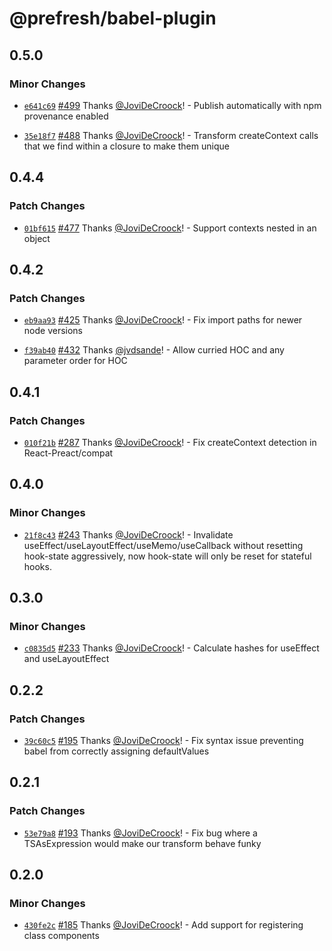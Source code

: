 # @prefresh/babel-plugin

## 0.5.0

### Minor Changes

- [`e641c69`](https://github.com/preactjs/prefresh/commit/e641c69c610c3adeeb5dcb9e912d030a6fbb5229) [#499](https://github.com/preactjs/prefresh/pull/499) Thanks [@JoviDeCroock](https://github.com/JoviDeCroock)! - Publish automatically with npm provenance enabled

* [`35e18f7`](https://github.com/preactjs/prefresh/commit/35e18f719cf17415e33cd2ac0ed83031b1f62b44) [#488](https://github.com/preactjs/prefresh/pull/488) Thanks [@JoviDeCroock](https://github.com/JoviDeCroock)! - Transform createContext calls that we find within a closure to make them unique

## 0.4.4

### Patch Changes

- [`01bf615`](https://github.com/preactjs/prefresh/commit/01bf615f99f8615d892883c6e47d4f0c94822e89) [#477](https://github.com/preactjs/prefresh/pull/477) Thanks [@JoviDeCroock](https://github.com/JoviDeCroock)! - Support contexts nested in an object

## 0.4.2

### Patch Changes

- [`eb9aa93`](https://github.com/preactjs/prefresh/commit/eb9aa932fc2a01fed3ecb662e195422986529419) [#425](https://github.com/preactjs/prefresh/pull/425) Thanks [@JoviDeCroock](https://github.com/JoviDeCroock)! - Fix import paths for newer node versions

* [`f39ab40`](https://github.com/preactjs/prefresh/commit/f39ab409a46a7a06f8e892920e407be728fcefa1) [#432](https://github.com/preactjs/prefresh/pull/432) Thanks [@jvdsande](https://github.com/jvdsande)! - Allow curried HOC and any parameter order for HOC

## 0.4.1

### Patch Changes

- [`010f21b`](https://github.com/preactjs/prefresh/commit/010f21b947d0cdee59fac6af6a17d10cb6a696b5) [#287](https://github.com/preactjs/prefresh/pull/287) Thanks [@JoviDeCroock](https://github.com/JoviDeCroock)! - Fix createContext detection in React-Preact/compat

## 0.4.0

### Minor Changes

- [`21f8c43`](https://github.com/preactjs/prefresh/commit/21f8c4330a29edcb5d4493cda5465e6556a5f92c) [#243](https://github.com/preactjs/prefresh/pull/243) Thanks [@JoviDeCroock](https://github.com/JoviDeCroock)! - Invalidate useEffect/useLayoutEffect/useMemo/useCallback without resetting hook-state aggressively, now hook-state will only be reset for stateful hooks.

## 0.3.0

### Minor Changes

- [`c0835d5`](https://github.com/preactjs/prefresh/commit/c0835d5c5820809563ec768296a610b45d7dc0c0) [#233](https://github.com/preactjs/prefresh/pull/233) Thanks [@JoviDeCroock](https://github.com/JoviDeCroock)! - Calculate hashes for useEffect and useLayoutEffect

## 0.2.2

### Patch Changes

- [`39c60c5`](https://github.com/preactjs/prefresh/commit/39c60c5862adef106fed1ca59a968f40cdacdd10) [#195](https://github.com/preactjs/prefresh/pull/195) Thanks [@JoviDeCroock](https://github.com/JoviDeCroock)! - Fix syntax issue preventing babel from correctly assigning defaultValues

## 0.2.1

### Patch Changes

- [`53e79a8`](https://github.com/preactjs/prefresh/commit/53e79a8bcdf5ef3a9387e46307cfd0ce1a2a3186) [#193](https://github.com/preactjs/prefresh/pull/193) Thanks [@JoviDeCroock](https://github.com/JoviDeCroock)! - Fix bug where a TSAsExpression would make our transform behave funky

## 0.2.0

### Minor Changes

- [`430fe2c`](https://github.com/preactjs/prefresh/commit/430fe2c2b281b1973a74c542a38c1bb5be2a6559) [#185](https://github.com/preactjs/prefresh/pull/185) Thanks [@JoviDeCroock](https://github.com/JoviDeCroock)! - Add support for registering class components
